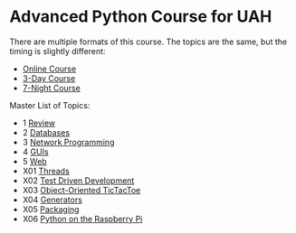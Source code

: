 # Advanced Python Course for UAH

There are multiple formats of this course. The topics are the same, but the timing is slightly different:

  * [Online Course](Course_Online)
  * [3-Day Course](Course_ThreeDay)
  * [7-Night Course](Course_SevenNight)

Master List of Topics:
  *   1 [Review](Topics/01_LanguageFeatures)
  *   2 [Databases](Topics/02_Databases)
  *   3 [Network Programming](Topics/03_NetworkProgramming)
  *   4 [GUIs](Topics/04_GUIs)
  *   5 [Web](Topics/05_Web)
  * X01 [Threads](Topics/X1_Threads)
  * X02 [Test Driven Development](Topics/X2_TestDrivenDevelopment)
  * X03 [Object-Oriented TicTacToe](Topics/X3_OOTicTacToe)
  * X04 [Generators](Topics/X4_Generators)
  * X05 [Packaging](Topics/X5_Packaging)
  * X06 [Python on the Raspberry Pi](Topics/X6_PiLab)
